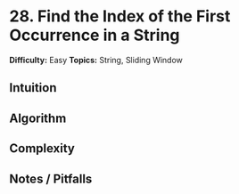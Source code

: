 # 28. Find the Index of the First Occurrence in a String

**Difficulty:** Easy
**Topics:** String, Sliding Window

## Intuition

## Algorithm

## Complexity

## Notes / Pitfalls

